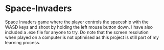 # Space-Invaders
 Space Invaders game where the player controls the spaceship with the WASD keys and shoot by  holding the left mouse button down. I have also included a .exe file for anyone to try. Do note that the screen resolution when played on a computer is not optimised as this project is still part of my learning process.
